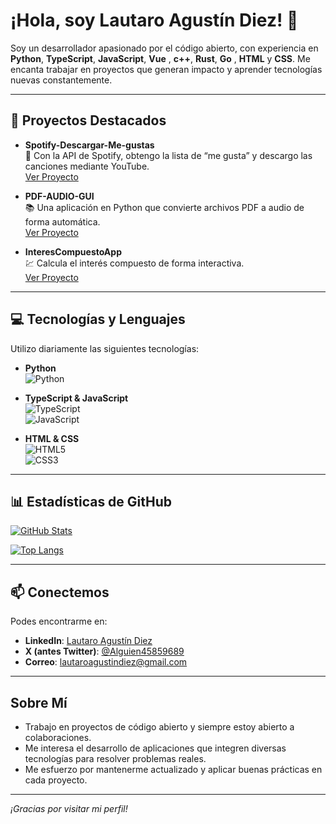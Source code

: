 # ¡Hola, soy Lautaro Agustín Diez! 👋

Soy un desarrollador apasionado por el código abierto, con experiencia en **Python**, **TypeScript**, **JavaScript**, **Vue** , **c++**, **Rust**, **Go** , **HTML** y **CSS**. Me encanta trabajar en proyectos que generan impacto y aprender tecnologías nuevas constantemente.

---

## 🚀 Proyectos Destacados

- **Spotify-Descargar-Me-gustas**  
  🎵 Con la API de Spotify, obtengo la lista de “me gusta” y descargo las canciones mediante YouTube.  
  [Ver Proyecto](https://github.com/Diez111/Spotify-Descargar-Me-gustas)

- **PDF-AUDIO-GUI**  
  📚 Una aplicación en Python que convierte archivos PDF a audio de forma automática.  
  [Ver Proyecto](https://github.com/Diez111/PDF-AUDIO-GUI)

- **InteresCompuestoApp**  
  💹 Calcula el interés compuesto de forma interactiva.  
  [Ver Proyecto](https://github.com/Diez111/InteresCompuestoApp)

---

## 💻 Tecnologías y Lenguajes

Utilizo diariamente las siguientes tecnologías:

- **Python**  
  ![Python](https://img.shields.io/badge/-Python-3776AB?style=flat&logo=python&logoColor=ffdd54)

- **TypeScript & JavaScript**  
  ![TypeScript](https://img.shields.io/badge/-TypeScript-3178C6?style=flat&logo=typescript&logoColor=white)  
  ![JavaScript](https://img.shields.io/badge/-JavaScript-F7DF1E?style=flat&logo=javascript&logoColor=black)

- **HTML & CSS**  
  ![HTML5](https://img.shields.io/badge/-HTML5-E34F26?style=flat&logo=html5&logoColor=white)  
  ![CSS3](https://img.shields.io/badge/-CSS3-1572B6?style=flat&logo=css3)

---

## 📊 Estadísticas de GitHub

[![GitHub Stats](https://github-readme-stats.vercel.app/api?username=Diez111&show_icons=true&theme=radical)](https://github.com/anuraghazra/github-readme-stats)

[![Top Langs](https://github-readme-stats.vercel.app/api/top-langs/?username=Diez111&layout=compact)](https://github.com/anuraghazra/github-readme-stats)

---

## 📫 Conectemos

Podes encontrarme en:

- **LinkedIn**: [Lautaro Agustín Diez](http://www.linkedin.com/in/lautaro-agustin-diez-46916225b)
- **X (antes Twitter)**: [@Alguien45859689](https://x.com/Alguien45859689)
- **Correo**: [lautaroagustindiez@gmail.com](mailto:lautaroagustindiez@gmail.com)

---

## Sobre Mí

- Trabajo en proyectos de código abierto y siempre estoy abierto a colaboraciones.
- Me interesa el desarrollo de aplicaciones que integren diversas tecnologías para resolver problemas reales.
- Me esfuerzo por mantenerme actualizado y aplicar buenas prácticas en cada proyecto.

---

*¡Gracias por visitar mi perfil!*
